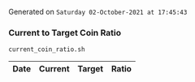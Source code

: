 Generated on `Saturday 02-October-2021 at 17:45:43`

### Current to Target Coin Ratio
`current_coin_ratio.sh`

Date|Current|Target|Ratio
---|---|---|---
